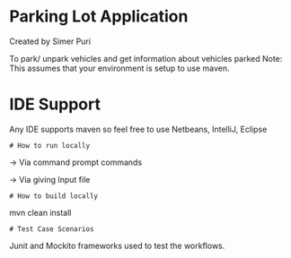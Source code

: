 # Parking Lot Application

Created by Simer Puri


To park/ unpark vehicles and get information about vehicles parked
Note: This assumes that your environment is setup to use maven.  
# IDE Support

Any IDE supports maven so feel free to use Netbeans, IntelliJ, Eclipse

```
# How to run locally
```
-> Via command prompt commands

-> Via giving Input file

```
# How to build locally
```
mvn clean install

```
# Test Case Scenarios
```
Junit and Mockito frameworks used to test the workflows.
```
